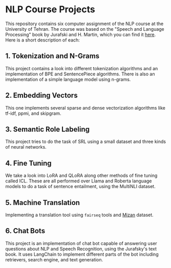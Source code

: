 # NLP Course Projects

This repository contains six computer assignment of the NLP course at the University of Tehran. The course was based on the "Speech and Language Processing" book by Jurafski and H. Martin, which you can find it [here](https://web.stanford.edu/~jurafsky/slp3/). Here is a short description of each:

## 1. Tokenization and N-Grams

This project contains a look into different tokenization algorithms and an implementation of BPE and SentencePiece algorithms. There is also an implementation of a simple language model using n-grams.

## 2. Embedding Vectors

This one implements several sparse and dense vectorization algorithms like tf-idf, ppmi, and skipgram.

## 3. Semantic Role Labeling

This project tries to do the task of SRL using a small dataset and three kinds of neural networks.

## 4. Fine Tuning

We take a look into LoRA and QLoRA along other methods of fine tuning called ICL. These are all performed over Llama and Roberta language models to do a task of sentence entailment, using the MultiNLI dataset.

## 5. Machine Translation

Implementing a translation tool using `fairseq` tools and [Mizan](https://github.com/omidkashefi/Mizan) dataset.

## 6. Chat Bots

This project is an implementation of chat bot capable of answering user questions about NLP and Speech Recognition, using the Jurafsky's text book. It uses LangChain to implement different parts of the bot including retrievers, search engine, and text generation.
